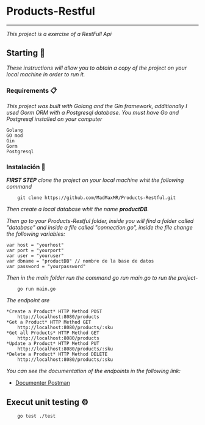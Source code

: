 # Products-Restful
***
_This project is a exercise of a RestFull Api_

## Starting 🚀

_These instructions will allow you to obtain a copy of the project on your local machine in order to run it._

### Requirements 📋

_This project was built with Golang and the Gin framework, additionally I used Gorm ORM with a Postgresql database._
_You must have Go and Postgresql installed on your computer_

```
Golang
GO mod
Gin
Gorm
Postgresql
```

### Instalación 🔧

_**FIRST STEP** clone the project on your local machine whit the following command_

```
    git clone https://github.com/MadMaxMR/Products-Restful.git
```

_Then create a local database whit the name **productDB**._

_Then go to your Products-Restful folder, inside you will find a folder called "database" and inside a file called "connection.go", inside the file change the following variables:_
```
var host = "yourhost"
var port = "yourport"
var user = "youruser"
var dbname = "productDB" // nombre de la base de datos
var password = "yourpassword"
```

_Then in the main folder run the command go run main.go to run the project-_
```
    go run main.go
```
_The endpoint are_
```
*Create a Product* HTTP Method POST
    http://localhost:8080/products 
*Get a Product* HTTP Method GET
    http://localhost:8080/products/:sku
*Get all Products* HTTP Method GET
    http://localhost:8080/products
*Update a Product* HTTP Method PUT
    http://localhost:8080/products/:sku
*Delete a Product* HTTP Method DELETE
    http://localhost:8080/products/:sku
```
_You can see the documentation of the endpoints in the following link:_
* [Documenter Postman](https://documenter.getpostman.com/view/19456004/2s8ZDU6QRF)

## Execut unit testing ⚙️

```
    go test ./test
```
